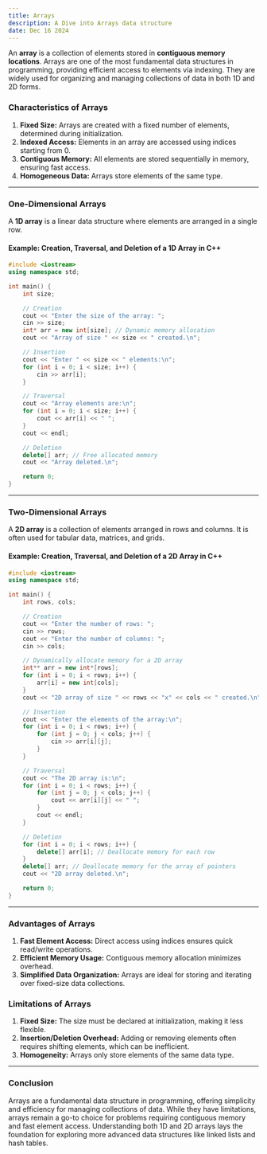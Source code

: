 ```yaml
---
title: Arrays
description: A Dive into Arrays data structure
date: Dec 16 2024
---
```


An **array** is a collection of elements stored in **contiguous memory locations**. Arrays are one of the most fundamental data structures in programming, providing efficient access to elements via indexing. They are widely used for organizing and managing collections of data in both 1D and 2D forms.

### Characteristics of Arrays

1. **Fixed Size:** Arrays are created with a fixed number of elements, determined during initialization.
2. **Indexed Access:** Elements in an array are accessed using indices starting from 0.
3. **Contiguous Memory:** All elements are stored sequentially in memory, ensuring fast access.
4. **Homogeneous Data:** Arrays store elements of the same type.

---

### One-Dimensional Arrays

A **1D array** is a linear data structure where elements are arranged in a single row.

#### Example: Creation, Traversal, and Deletion of a 1D Array in C++

```cpp
#include <iostream>
using namespace std;

int main() {
    int size;

    // Creation
    cout << "Enter the size of the array: ";
    cin >> size;
    int* arr = new int[size]; // Dynamic memory allocation
    cout << "Array of size " << size << " created.\n";

    // Insertion
    cout << "Enter " << size << " elements:\n";
    for (int i = 0; i < size; i++) {
        cin >> arr[i];
    }

    // Traversal
    cout << "Array elements are:\n";
    for (int i = 0; i < size; i++) {
        cout << arr[i] << " ";
    }
    cout << endl;

    // Deletion
    delete[] arr; // Free allocated memory
    cout << "Array deleted.\n";

    return 0;
}
```

---

### Two-Dimensional Arrays

A **2D array** is a collection of elements arranged in rows and columns. It is often used for tabular data, matrices, and grids.

#### Example: Creation, Traversal, and Deletion of a 2D Array in C++

```cpp
#include <iostream>
using namespace std;

int main() {
    int rows, cols;

    // Creation
    cout << "Enter the number of rows: ";
    cin >> rows;
    cout << "Enter the number of columns: ";
    cin >> cols;

    // Dynamically allocate memory for a 2D array
    int** arr = new int*[rows];
    for (int i = 0; i < rows; i++) {
        arr[i] = new int[cols];
    }
    cout << "2D array of size " << rows << "x" << cols << " created.\n";

    // Insertion
    cout << "Enter the elements of the array:\n";
    for (int i = 0; i < rows; i++) {
        for (int j = 0; j < cols; j++) {
            cin >> arr[i][j];
        }
    }

    // Traversal
    cout << "The 2D array is:\n";
    for (int i = 0; i < rows; i++) {
        for (int j = 0; j < cols; j++) {
            cout << arr[i][j] << " ";
        }
        cout << endl;
    }

    // Deletion
    for (int i = 0; i < rows; i++) {
        delete[] arr[i]; // Deallocate memory for each row
    }
    delete[] arr; // Deallocate memory for the array of pointers
    cout << "2D array deleted.\n";

    return 0;
}
```

---

### Advantages of Arrays

1. **Fast Element Access:** Direct access using indices ensures quick read/write operations.
2. **Efficient Memory Usage:** Contiguous memory allocation minimizes overhead.
3. **Simplified Data Organization:** Arrays are ideal for storing and iterating over fixed-size data collections.

### Limitations of Arrays

1. **Fixed Size:** The size must be declared at initialization, making it less flexible.
2. **Insertion/Deletion Overhead:** Adding or removing elements often requires shifting elements, which can be inefficient.
3. **Homogeneity:** Arrays only store elements of the same data type.

---

### Conclusion

Arrays are a fundamental data structure in programming, offering simplicity and efficiency for managing collections of data. While they have limitations, arrays remain a go-to choice for problems requiring contiguous memory and fast element access. Understanding both 1D and 2D arrays lays the foundation for exploring more advanced data structures like linked lists and hash tables.
